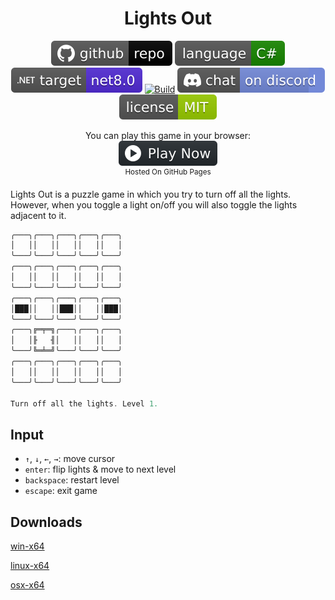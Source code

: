 <h1 align="center">
	Lights Out
</h1>

<p align="center">
	<a href="https://github.com/dotnet/dotnet-console-games"><img src="../../.github/resources/github-repo-black.svg" alt="GitHub repo"></a>
	<a href="https://docs.microsoft.com/en-us/dotnet/csharp/"><img src="../../.github/resources/language-csharp.svg" alt="Language C#"></a>
	<a href="https://dotnet.microsoft.com/download"><img src="../../.github/resources/dotnet-badge.svg" title="Target Framework" alt="Target Framework"></a>
	<a href="https://github.com/dotnet/dotnet-console-games/actions"><img src="https://github.com/dotnet/dotnet-console-games/workflows/Lights%20Out%20Build/badge.svg" title="Goto Build" alt="Build"></a>
	<a href="https://discord.gg/4XbQbwF"><img src="../../.github/resources/discord-badge.svg" title="Go To Discord Server" alt="Discord"></a>
	<a href="../../LICENSE"><img src="../../.github/resources/license-MIT-green.svg" alt="License"></a>
</p>

<p align="center">
	You can play this game in your browser:
	<br />
	<a href="https://dotnet.github.io/dotnet-console-games/Lights%20Out" alt="Play Now">
		<sub><img height="40"src="../../.github/resources/play-badge.svg" alt="Play Now"></sub>
	</a>
	<br />
	<sup>Hosted On GitHub Pages</sup>
</p>

Lights Out is a puzzle game in which you try to turn off all the lights. However, when you toggle a light on/off you will also toggle the lights adjacent to it.

```cs
╭───╮╭───╮╭───╮╭───╮╭───╮
│   ││   ││   ││   ││   │
╰───╯╰───╯╰───╯╰───╯╰───╯
╭───╮╭───╮╭───╮╭───╮╭───╮
│   ││   ││   ││   ││   │
╰───╯╰───╯╰───╯╰───╯╰───╯
╭───╮╭───╮╭───╮╭───╮╭───╮
│███││   ││███││   ││███│
╰───╯╰───╯╰───╯╰───╯╰───╯
╭───╮╔═╤═╗╭───╮╭───╮╭───╮
│   │╟   ╢│   ││   ││   │
╰───╯╚═╧═╝╰───╯╰───╯╰───╯
╭───╮╭───╮╭───╮╭───╮╭───╮
│   ││   ││   ││   ││   │
╰───╯╰───╯╰───╯╰───╯╰───╯

Turn off all the lights. Level 1.
```

## Input

- `↑`, `↓`, `←`, `→`: move cursor
- `enter`: flip lights & move to next level
- `backspace`: restart level
- `escape`: exit game

## Downloads

[win-x64](https://github.com/dotnet/dotnet-console-games/raw/binaries/win-x64/Lights%20Out.exe)

[linux-x64](https://github.com/dotnet/dotnet-console-games/raw/binaries/linux-x64/Lights%20Out)

[osx-x64](https://github.com/dotnet/dotnet-console-games/raw/binaries/osx-x64/Lights%20Out)
